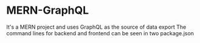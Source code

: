 # MERN-GraphQL
It's a MERN project and uses GraphQL as the source of data export
The command lines for backend and frontend can be seen in two package.json
